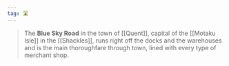 ```yaml
---
tag: 🛣️
---
```

> The **Blue Sky Road** in the town of [[Quent]], capital of the [[Motaku Isle]] in the [[Shackles]], runs right off the docks and the warehouses and is the main thoroughfare through town, lined with every type of merchant shop.







